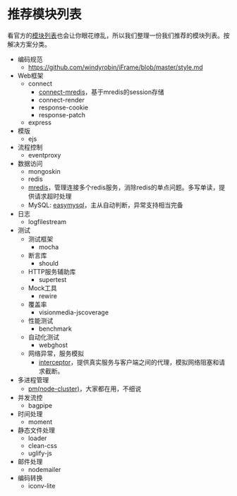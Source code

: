 推荐模块列表
======
看官方的[模块列表](https://github.com/joyent/node/wiki/modules)也会让你眼花缭乱，所以我们整理一份我们推荐的模块列表。按解决方案分类。

- 编码规范
    - <https://github.com/windyrobin/iFrame/blob/master/style.md>
- Web框架
    - connect
        - [connect-mredis](https://github.com/dead-horse/connect-mredis)，基于mredis的session存储   
        - connect-render
        - response-cookie
        - response-patch
    - express
- 模版
    - ejs
- 流程控制
    - eventproxy
- 数据访问
    - mongoskin
    - redis
    - [mredis](https://github.com/dead-horse/multi_redis)，管理连接多个redis服务，消除redis的单点问题。多写单读，提供请求超时处理
    - MySQL: [easymysql](https://github.com/aleafs/easymysql)，主从自动判断，异常支持相当完备
- 日志
    - logfilestream 
- 测试
    - 测试框架
        - mocha
    - 断言库
        - should
    - HTTP服务辅助库
        - supertest
    - Mock工具
        - rewire
    - 覆盖率
        - visionmedia-jscoverage 
    - 性能测试
        - benchmark
    - 自动化测试
        - webghost
    - 网络异常，服务模拟
        - [interceptor](https://github.com/dead-horse/interceptor)，提供真实服务与客户端之间的代理，模拟网络阻塞和请求截断。
- 多进程管理
    - [pm(node-cluster)](https://github.com/aleafs/pm)，大家都在用，不细说
- 并发流控
    - bagpipe
- 时间处理
    - moment
- 静态文件处理
    - loader
    - clean-css
    - uglify-js
- 邮件处理
    - nodemailer
- 编码转换
    - iconv-lite
    
     
     
